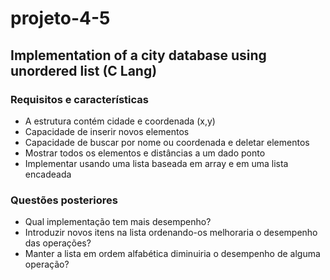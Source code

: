 # projeto-4-5
## Implementation of a city database using unordered list (C Lang) 
### Requisitos e características

- A estrutura contém cidade e coordenada (x,y)
- Capacidade de inserir novos elementos
- Capacidade de buscar por nome ou coordenada e deletar elementos
- Mostrar todos os elementos e distâncias a um dado ponto
- Implementar usando uma lista baseada em array e em uma lista encadeada

### Questões posteriores

- Qual implementação tem mais desempenho?
- Introduzir novos itens na lista ordenando-os melhoraria o desempenho das operações?
- Manter a lista em ordem alfabética diminuiria o desempenho de alguma operação?
